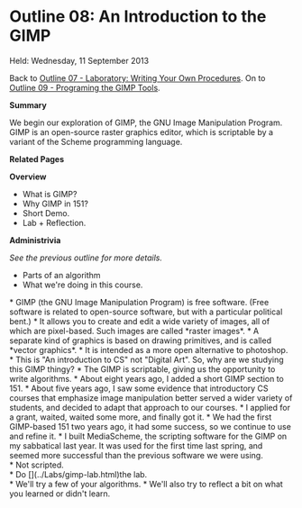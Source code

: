 Outline 08: An Introduction to the GIMP
=======================================

Held: Wednesday, 11 September 2013

Back to [Outline 07 - Laboratory: Writing Your Own Procedures](outline.07.html).
On to [Outline 09 - Programing the GIMP Tools](outline.09.html).

**Summary**

We begin our exploration of <emphasis>GIMP</emphasis>, the GNU Image
Manipulation Program.  GIMP is an open-source raster graphics editor,
which is scriptable by a variant of the Scheme programming language.

**Related Pages**


**Overview**

* What is GIMP?
* Why GIMP in 151?
* Short Demo.
* Lab + Reflection.

**Administrivia**


<section id="previous-class" title="Some Notes from Yesterday's Class">

*See the previous outline for more details.*
* Parts of an algorithm
* What we're doing in this course.

<section id="what-is-gimp" title="What is GIMP?">
* GIMP (the GNU Image Manipulation Program) is free software.  (Free
  software is related to open-source software, but with a particular
  political bent.)
* It allows you to create and edit a wide variety of images, all of
  which are pixel-based.  Such images are called *raster images*.
    * A separate kind of graphics is based on drawing primitives, and
    is called *vector graphics*.  
* It is intended as a more open alternative to photoshop.

<section id="why-gimp" title="So Why Study the GIMP in 151?">
* This is "An introduction to CS" not "Digital Art".  So,
  why are we studying this GIMP thingy?
* The GIMP is scriptable, giving us the opportunity to write algorithms.
* About eight years ago, I added a short GIMP section to 151.
* About five years ago, I saw some evidence that introductory CS courses
  that emphasize image manipulation better served a wider variety of
  students, and decided to adapt that approach to our courses.
    * I applied for a grant, waited, waited some more, and finally got it.
* We had the first GIMP-based 151 two years ago, it had some success, 
  so we continue to use and refine it.
* I built MediaScheme, the scripting software for the GIMP on my
  sabbatical last year.  It was used for the first time last spring,
  and seemed more successful than the previous software we were using.

<section id="gimp-demo" title="A Short Demo">
* Not scripted.

<section id="gimp-lab" title="Lab">
* Do [](../Labs/gimp-lab.html)the lab</a>.

<section id="gimp-reflect" title="Reflect">
* We'll try a few of your algorithms.
* We'll also try to reflect a bit on what you learned or didn't learn.


